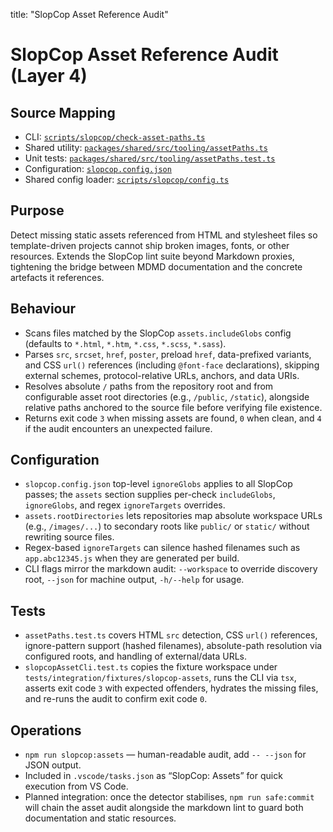 title: "SlopCop Asset Reference Audit"
# SlopCop Asset Reference Audit (Layer 4)

## Source Mapping
- CLI: [`scripts/slopcop/check-asset-paths.ts`](/scripts/slopcop/check-asset-paths.ts)
- Shared utility: [`packages/shared/src/tooling/assetPaths.ts`](/packages/shared/src/tooling/assetPaths.ts)
- Unit tests: [`packages/shared/src/tooling/assetPaths.test.ts`](/packages/shared/src/tooling/assetPaths.test.ts)
- Configuration: [`slopcop.config.json`](/slopcop.config.json)
- Shared config loader: [`scripts/slopcop/config.ts`](/scripts/slopcop/config.ts)

## Purpose
Detect missing static assets referenced from HTML and stylesheet files so template-driven projects cannot ship broken images, fonts, or other resources. Extends the SlopCop lint suite beyond Markdown proxies, tightening the bridge between MDMD documentation and the concrete artefacts it references.

## Behaviour
- Scans files matched by the SlopCop `assets.includeGlobs` config (defaults to `*.html`, `*.htm`, `*.css`, `*.scss`, `*.sass`).
- Parses `src`, `srcset`, `href`, `poster`, preload `href`, data-prefixed variants, and CSS `url()` references (including `@font-face` declarations), skipping external schemes, protocol-relative URLs, anchors, and data URIs.
- Resolves absolute `/` paths from the repository root and from configurable asset root directories (e.g., `/public`, `/static`), alongside relative paths anchored to the source file before verifying file existence.
- Returns exit code `3` when missing assets are found, `0` when clean, and `4` if the audit encounters an unexpected failure.

## Configuration
- `slopcop.config.json` top-level `ignoreGlobs` applies to all SlopCop passes; the `assets` section supplies per-check `includeGlobs`, `ignoreGlobs`, and regex `ignoreTargets` overrides.
- `assets.rootDirectories` lets repositories map absolute workspace URLs (e.g., `/images/...`) to secondary roots like `public/` or `static/` without rewriting source files.
- Regex-based `ignoreTargets` can silence hashed filenames such as `app.abc12345.js` when they are generated per build.
- CLI flags mirror the markdown audit: `--workspace` to override discovery root, `--json` for machine output, `-h/--help` for usage.

## Tests
- `assetPaths.test.ts` covers HTML `src` detection, CSS `url()` references, ignore-pattern support (hashed filenames), absolute-path resolution via configured roots, and handling of external/data URLs.
- `slopcopAssetCli.test.ts` copies the fixture workspace under `tests/integration/fixtures/slopcop-assets`, runs the CLI via `tsx`, asserts exit code `3` with expected offenders, hydrates the missing files, and re-runs the audit to confirm exit code `0`.

## Operations
- `npm run slopcop:assets` — human-readable audit, add `-- --json` for JSON output.
- Included in `.vscode/tasks.json` as “SlopCop: Assets” for quick execution from VS Code.
- Planned integration: once the detector stabilises, `npm run safe:commit` will chain the asset audit alongside the markdown lint to guard both documentation and static resources.
